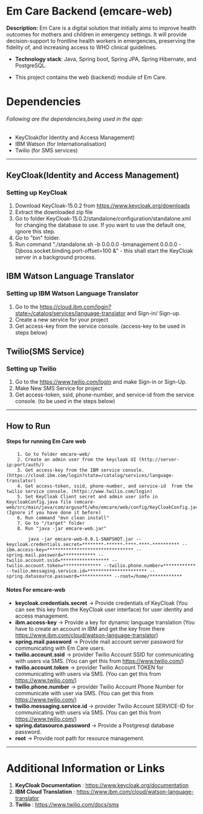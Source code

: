 # Em Care Backend (emcare-web)

**Description:** Em Care is a digital solution that initially aims to improve health outcomes for mothers and children in emergency settings. It will provide decision-support to frontline health workers in emergencies, preserving the fidelity of, and increasing access to WHO clinical guidelines.

 - **Technology stack**: Java, Spring boot, Spring JPA, Spring Hibernate, and PostgreSQL.

 - This project contains the web (backend) module of Em Care. 

# Dependencies

###### Following are the dependencies,being used in the app:
- KeyCloak(for Identity and Access Management)
- IBM Watson (for Internationalisation)
- Twilio (for SMS services)
***

## **KeyCloak(Identity and Access Management)**
### Setting up KeyCloak
1. Download KeyCloak-15.0.2 from https://www.keycloak.org/downloads
2. Extract the downloaded zip file
3. Go to folder KeyCloak-15.0.2/standalone/configuration/standalone.xml for changing the database to use. If you want to use the default one, ignore this step.
4. Go to "bin" folder.
5. Run command "./standalone.sh -b 0.0.0.0 -bmanagement 0.0.0.0 -Djboss.socket.binding.port-offset=100 &" - this shall start the KeyCloak server in a background process.

## **IBM Watson Language Translator**
### Setting up IBM Watson Language Translator
1. Go to the https://cloud.ibm.com/login?state=/catalog/services/language-translator and Sign-in/ Sign-up.
2. Create a new service for your project
3. Get access-key from the service console. (access-key to be used in steps below)

## **Twilio(SMS Service)**
### Setting up Twilio
1. Go to the https://www.twilio.com/login and make Sign-in or Sign-Up.
2. Make New SMS Service for project
3. Get access-token, ssid, phone-number, and service-id  from the service console. (to be used in the steps below)

***

## How to Run
#### Steps for running Em Care web

        1. Go to folder emcare-web/ 
        2. Create an admin user from the keycloak UI (http://server-ip:port/auth/)
        3. Get access-key from the IBM service console. (https://cloud.ibm.com/login?state=/catalog/services/language-translator)
        4. Get access-token, ssid, phone-number, and service-id  from the twilio service console. (https://www.twilio.com/login)
        5. Set KeyCloak Client secret and admin user info in KeycloakConfig.java file (emcare-web/src/main/java/com/argusoft/who/emcare/web/config/KeyCloakConfig.java) (Ignore if you have done it before)
        6. Run command "mvn clean install"
        7. Go to "/target" folder
        8. Run "java -jar emcare-web.jar"

            java -jar emcare-web-0.0.1-SNAPSHOT.jar --keycloak.credentials.secret=********-******-****-****-********** --ibm.access-key=******************************** --spring.mail.password=************ --twilio.account.ssid=****************** --twilio.account.token=************** --twilio.phone.number=************ --twilio.messaging.service.id=********************** --spring.datasource.password=************ --root=/home/************

#### Notes For emcare-web

- **keycloak.credentials.secret** -> Provide credentials of KeyCloak (You can see this key from the KeyCloak user interface) for user identity and access management.
- **ibm.access-key** -> Provide a key for dynamic language translation (You have to create an account in IBM and get the key from there https://www.ibm.com/cloud/watson-language-translator)
- **spring.mail.password** -> Provide mail account server password for communicating with Em Care users.
- **twilio.account.ssid** -> provider Twilio Account SSID for communicating with users via SMS. (You can get this from https://www.twilio.com/)
- **twilio.account.token** -> provider Twilio Account TOKEN for communicating with users via SMS. (You can get this from https://www.twilio.com/)
- **twilio.phone.number** -> provider Twilio Account Phone Number for communicate with user via SMS. (You can get this from https://www.twilio.com/)
- **twilio.messaging.service.id** -> provider Twilio Account SERVICE-ID for communicating with users via SMS. (You can get this from https://www.twilio.com/)
- **spring.datasource.password** -> Provide a Postgresql database password.
- **root** -> Provide root path for resource management.
***

# Additional Information or Links
1. **KeyCloak Documentation** : https://www.keycloak.org/documentation
2. **IBM Cloud Translation** : https://www.ibm.com/cloud/watson-language-translator
3. **Twilio** : https://www.twilio.com/docs/sms


